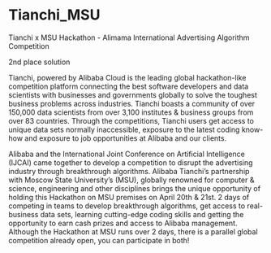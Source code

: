 # Tianchi_MSU
Tianchi x MSU Hackathon - Alimama International Advertising Algorithm Competition

2nd place solution 

Tianchi, powered by Alibaba Cloud is the leading global hackathon-like competition platform connecting the best software developers and data scientists with businesses and governments globally to solve the toughest business problems across industries. Tianchi boasts a community of over 150,000 data scientists from over 3,100 institutes & business groups from over 83 countries. Through the competitions, Tianchi users get access to unique data sets normally inaccessible, exposure to the latest coding know-how and exposure to job opportunities at Alibaba and our clients. 

Alibaba and the International Joint Conference on Artificial Intelligence (IJCAI) came together to develop a competition to disrupt the advertising industry through breakthrough algorithms. Alibaba Tianchi’s partnership with Moscow State University’s (MSU), globally renowned for computer & science, engineering and other disciplines brings the unique opportunity of holding this Hackathon on MSU premises on April 20th & 21st. 2 days of competing in teams to develop breakthrough algorithms, get access to real-business data sets, learning cutting-edge coding skills and getting the opportunity to earn cash prizes and access to Alibaba management. Although the Hackathon at MSU runs over 2 days, there is a parallel global competition already open, you can participate in both!
